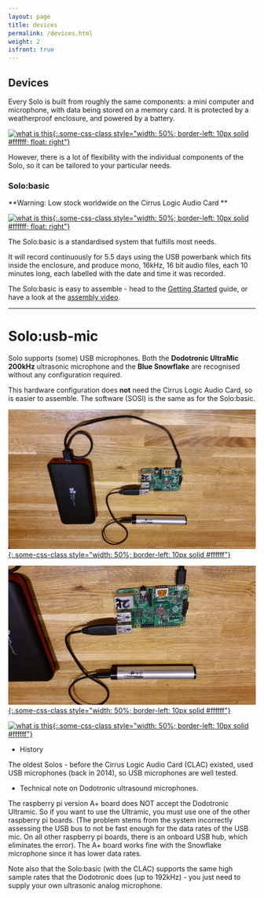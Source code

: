```yaml
---
layout: page
title: devices
permalink: /devices.html
weight: 2
isfront: true
---
```


## Devices

Every Solo is built from roughly the same components: a mini computer and
microphone, with data being stored on a memory card. It is protected
by a weatherproof enclosure, and powered by a battery.

[![what is this](/img/solo-boxed.jpg "boxed Solo" ){:.some-css-class style="width: 50%; border-left: 10px solid #ffffff; float: right"}](/img/solo-boxed.jpg)<br>

However, there is a lot of flexibility with the individual components
of the Solo, so it can be tailored to your particular needs.

### Solo:basic

**Warning: Low stock worldwide on the Cirrus Logic Audio Card **

[![what is this](/img/solo-naked-powerbank-8x6.jpg "inside a Solo" ){:.some-css-class style="width: 50%; border-left: 10px solid #ffffff; float: right"}](/img/solo-naked-powerbank-8x6.jpg)

The Solo:basic is a standardised system that fulfills most needs.

It will record continuously for 5.5 days using the USB powerbank which
fits inside the enclosure, and produce mono, 16kHz, 16 bit audio files,
each 10 minutes long, each labelled with the date and time it was recorded.


The Solo:basic is easy to assemble - head to the
[Getting&nbsp;Started](/documentation/getting-started.html) guide, or
have a look at the [assembly video](https://youtu.be/2Fq05JlEKjw?t=122).

<hr>

# Solo:usb-mic

Solo supports (some) USB microphones.  Both the __Dodotronic
UltraMic 200kHz__ ultrasonic microphone and the __Blue Snowflake__ are
recognised without any configuration required.

This hardware configuration does **not** need the Cirrus Logic Audio
Card, so is easier to assemble.  The software (SOSI) is the same as
for the Solo:basic.


[![what is this](/img/dodo1s.jpg "Solo:usb-mic with dodotronic 200kHz microphone" ){:.some-css-class style="width: 50%; border-left: 10px solid #ffffff"}](/img/dodo1s.jpg)<br>

[![what is this](/img/dodo2s.jpg "Solo:usb-mic with dodotronic 200kHz microphone" ){:.some-css-class style="width: 50%; border-left: 10px solid #ffffff"}](/img/dodo2s.jpg)<br>

[![what is this](/img/snowflake1s.jpg "Solo:usb-mic with Blue Snowflake microphone" ){:.some-css-class style="width: 50%; border-left: 10px solid #ffffff"}](/img/snowflake1s.jpg)<br>


* History

The oldest Solos - before the Cirrus Logic Audio Card (CLAC) existed,
used USB microphones (back in 2014), so USB microphones are well tested.


* Technical note on Dodotronic ultrasound microphones.

The raspberry pi version A+ board does NOT accept the Dodotronic
Ultramic.  So if you want to use the Ultramic, you must use one of the
other raspberry pi boards. (The problem stems from the system
incorrectly assessing the USB bus to not be fast enough for the data
rates of the USB mic. On all other raspberry pi boards, there is an
onboard USB hub, which eliminates the error).  The A+ board works fine
with the Snowflake microphone since it has lower data rates.

Note also that the Solo:basic (with the CLAC) supports the same high
sample rates that the Dodotronic does (up to 192kHz) - you just need
to supply your own ultrasonic analog microphone.
